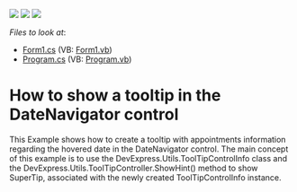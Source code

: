 <!-- default badges list -->
![](https://img.shields.io/endpoint?url=https://codecentral.devexpress.com/api/v1/VersionRange/128636028/13.1.4%2B)
[![](https://img.shields.io/badge/Open_in_DevExpress_Support_Center-FF7200?style=flat-square&logo=DevExpress&logoColor=white)](https://supportcenter.devexpress.com/ticket/details/E471)
[![](https://img.shields.io/badge/📖_How_to_use_DevExpress_Examples-e9f6fc?style=flat-square)](https://docs.devexpress.com/GeneralInformation/403183)
<!-- default badges end -->
<!-- default file list -->
*Files to look at*:

* [Form1.cs](./CS/Form1.cs) (VB: [Form1.vb](./VB/Form1.vb))
* [Program.cs](./CS/Program.cs) (VB: [Program.vb](./VB/Program.vb))
<!-- default file list end -->
# How to show a tooltip in the DateNavigator control


<p>This Example shows how to create a tooltip with appointments information regarding the hovered date in the DateNavigator control. The main concept of this example is to use the DevExpress.Utils.ToolTipControlInfo class and the DevExpress.Utils.ToolTipController.ShowHint() method to show SuperTip, associated with the newly created ToolTipControlInfo instance.</p>

<br/>


